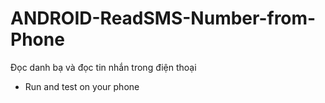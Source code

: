 # ANDROID-ReadSMS-Number-from-Phone
Đọc danh bạ và đọc tin nhắn trong điện thoại
- Run and test on your phone
